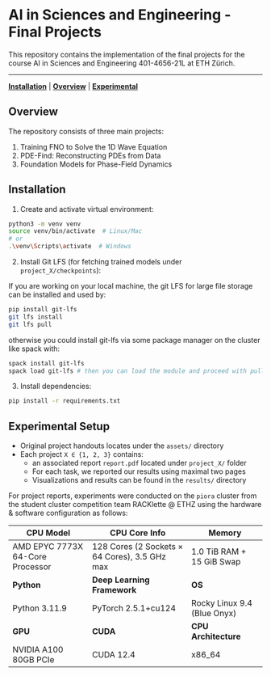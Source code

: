 # AI in Sciences and Engineering - Final Projects

This repository contains the implementation of the final projects for the course AI in Sciences and Engineering 401-4656-21L at ETH Zürich.

---

**[Installation](##installation)** |
**[Overview](##overview)** |
**[Experimental](##experimental-setup)** 


## Overview

The repository consists of three main projects:

1. Training FNO to Solve the 1D Wave Equation
2. PDE-Find: Reconstructing PDEs from Data
3. Foundation Models for Phase-Field Dynamics


## Installation

1. Create and activate virtual environment:
```bash
python3 -m venv venv
source venv/bin/activate  # Linux/Mac
# or
.\venv\Scripts\activate  # Windows
```

2. Install Git LFS (for fetching trained models under `project_X/checkpoints`):

If you are working on your local machine, the git LFS for large file storage can be installed and used by:

```bash
pip install git-lfs
git lfs install
git lfs pull
```

otherwise you could install git-lfs via some package manager on the cluster like spack with:

```bash
spack install git-lfs
spack load git-lfs # then you can load the module and proceed with pulling LFS files
```

3. Install dependencies:

```bash
pip install -r requirements.txt
```

## Experimental Setup

- Original project handouts locates under the `assets/` directory
- Each project `X ∈ {1, 2, 3}` contains:
    - an associated report `report.pdf` located under `project_X/` folder
    - For each task, we reported our results using maximal two pages
    - Visualizations and results can be found in the `results/` directory


For project reports, experiments were conducted on the `piora` cluster from the student cluster competition team RACKlette @ ETHZ using the hardware & software configuration as follows:


| **CPU Model** | **CPU Core Info** | **Memory** |
|-------------|------------------|------------|
| AMD EPYC 7773X 64-Core Processor | 128 Cores (2 Sockets × 64 Cores), 3.5 GHz max | 1.0 TiB RAM + 15 GiB Swap |
| **Python** | **Deep Learning Framework** | **OS** |
| Python 3.11.9 | PyTorch 2.5.1+cu124 | Rocky Linux 9.4 (Blue Onyx) |
| **GPU** | **CUDA** | **CPU Architecture** |
| NVIDIA A100 80GB PCIe | CUDA 12.4 | x86_64 |